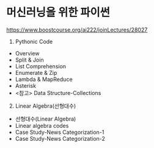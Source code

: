 # 머신러닝을 위한 파이썬

https://www.boostcourse.org/ai222/joinLectures/28027

1) Pythonic Code
  - Overview
  - Split & Join
  - List Comprehension
  - Enumerate & Zip
  - Lambda & MapReduce
  - Asterisk
  - <참고> Data Structure-Collections
  
2) Linear Algebra(선형대수)
  - 선형대수(Linear Algebra)
  - Linear algebra codes
  - Case Study-News Categorization-1
  - Case Study-News Categorization-2
  
